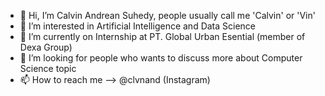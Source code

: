 - 👋 Hi, I’m Calvin Andrean Suhedy, people usually call me 'Calvin' or 'Vin'
- 👀 I’m interested in Artificial Intelligence and Data Science
- 🌱 I’m currently on Internship at PT. Global Urban Esential (member of Dexa Group)
- 💞️ I’m looking for people who wants to discuss more about Computer Science topic
- 📫 How to reach me --> @clvnand (Instagram)

<!---
CalvinAndrean/CalvinAndrean is a ✨ special ✨ repository because its `README.md` (this file) appears on your GitHub profile.
You can click the Preview link to take a look at your changes.
--->
